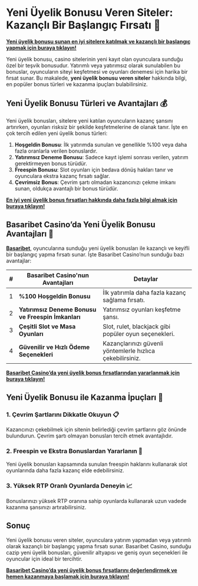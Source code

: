 # Yeni Üyelik Bonusu Veren Siteler: Kazançlı Bir Başlangıç Fırsatı 🎉

**[Yeni üyelik bonusu sunan en iyi sitelere katılmak ve kazançlı bir başlangıç yapmak için buraya tıklayın!](https://casinotr.link/gWCRZ4)**

Yeni üyelik bonusu, casino sitelerinin yeni kayıt olan oyunculara sunduğu özel bir teşvik bonusudur. Yatırımlı veya yatırımsız olarak sunulabilen bu bonuslar, oyuncuların siteyi keşfetmesi ve oyunları denemesi için harika bir fırsat sunar. Bu makalede, **yeni üyelik bonusu veren siteler** hakkında bilgi, en popüler bonus türleri ve kazanma ipuçları bulabilirsiniz.

## Yeni Üyelik Bonusu Türleri ve Avantajları 💰

Yeni üyelik bonusları, sitelere yeni katılan oyuncuların kazanç şansını artırırken, oyunları risksiz bir şekilde keşfetmelerine de olanak tanır. İşte en çok tercih edilen yeni üyelik bonus türleri:

1. **Hoşgeldin Bonusu**: İlk yatırımda sunulan ve genellikle %100 veya daha fazla oranlarla verilen bonuslardır.
2. **Yatırımsız Deneme Bonusu**: Sadece kayıt işlemi sonrası verilen, yatırım gerektirmeyen bonus türüdür.
3. **Freespin Bonusu**: Slot oyunları için bedava dönüş hakları tanır ve oyunculara ekstra kazanç fırsatı sağlar.
4. **Çevrimsiz Bonus**: Çevrim şartı olmadan kazancınızı çekme imkanı sunan, oldukça avantajlı bir bonus türüdür.

**[En iyi yeni üyelik bonus fırsatları hakkında daha fazla bilgi almak için buraya tıklayın!](https://casinotr.link/gWCRZ4)**

## Basaribet Casino’da Yeni Üyelik Bonusu Avantajları 🧠

**[Basaribet](https://casinotr.link/gWCRZ4)**, oyuncularına sunduğu yeni üyelik bonusları ile kazançlı ve keyifli bir başlangıç yapma fırsatı sunar. İşte Basaribet Casino’nun sunduğu bazı avantajlar:

| #  | Basaribet Casino'nun Avantajları                 | Detaylar |
|----|--------------------------------------------------|----------|
| 1  | **%100 Hoşgeldin Bonusu**                        | İlk yatırımla daha fazla kazanç sağlama fırsatı. |
| 2  | **Yatırımsız Deneme Bonusu ve Freespin İmkanları**| Yatırımsız oyunları keşfetme şansı. |
| 3  | **Çeşitli Slot ve Masa Oyunları**                | Slot, rulet, blackjack gibi popüler oyun seçenekleri. |
| 4  | **Güvenilir ve Hızlı Ödeme Seçenekleri**         | Kazançlarınızı güvenli yöntemlerle hızlıca çekebilirsiniz. |

**[Basaribet Casino’da yeni üyelik bonus fırsatlarından yararlanmak için buraya tıklayın!](https://casinotr.link/gWCRZ4)**

## Yeni Üyelik Bonusu ile Kazanma İpuçları 🎯

### 1. Çevrim Şartlarını Dikkatle Okuyun 📋
Kazancınızı çekebilmek için sitenin belirlediği çevrim şartlarını göz önünde bulundurun. Çevrim şartı olmayan bonusları tercih etmek avantajlıdır.

### 2. Freespin ve Ekstra Bonuslardan Yararlanın 🎰
Yeni üyelik bonusları kapsamında sunulan freespin haklarını kullanarak slot oyunlarında daha fazla kazanç elde edebilirsiniz.

### 3. Yüksek RTP Oranlı Oyunlarda Deneyin 📈
Bonuslarınızı yüksek RTP oranına sahip oyunlarda kullanarak uzun vadede kazanma şansınızı artırabilirsiniz.

## Sonuç

Yeni üyelik bonusu veren siteler, oyunculara yatırım yapmadan veya yatırımlı olarak kazançlı bir başlangıç yapma fırsatı sunar. Basaribet Casino, sunduğu cazip yeni üyelik bonusları, güvenilir altyapısı ve geniş oyun seçenekleri ile oyuncular için ideal bir tercihtir.

**[Basaribet Casino’da yeni üyelik bonus fırsatlarını değerlendirmek ve hemen kazanmaya başlamak için buraya tıklayın!](https://casinotr.link/gWCRZ4)**
